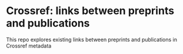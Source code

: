 # Crossref: links between preprints and publications

This repo explores existing links between preprints and publications in Crossref metadata
